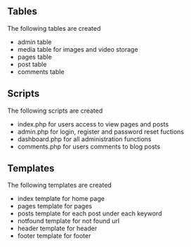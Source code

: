 
## Tables 
The following tables are created
* admin table 
* media table for images and video storage
* pages table
* post table
* comments table
## Scripts
The following scripts are created
* index.php for users access to view pages and posts
* admin.php for login, register and password reset fuctions
* dashboard.php for all administration functions
* comments.php for users comments to blog posts
## Templates
The following templates are created
* index template for home page
* pages template for pages
* posts template for each post under each keyword
* notfound template for not found url  
* header template for header 
* footer template for footer





  
   













